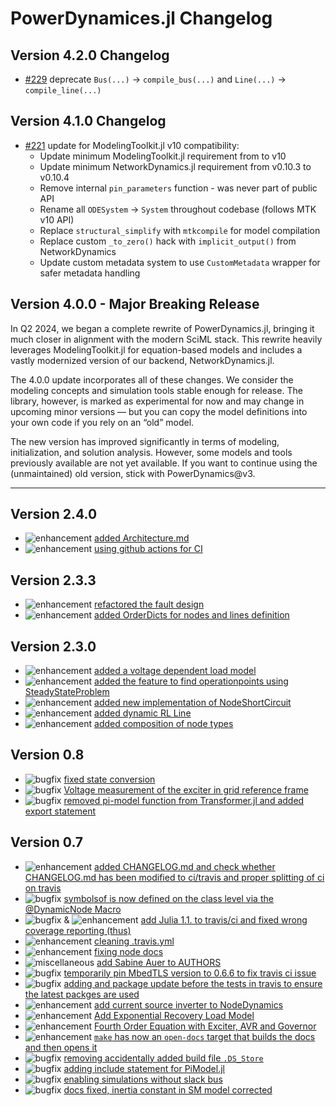 # PowerDynamices.jl Changelog

## Version 4.2.0 Changelog
- [#229](https://github.com/JuliaDynamics/PowerDynamics.jl/pull/229) deprecate `Bus(...)` → `compile_bus(...)` and `Line(...)` → `compile_line(...)`

## Version 4.1.0 Changelog
- [#221](https://github.com/JuliaDynamics/PowerDynamics.jl/pull/221) update for ModelingToolkit.jl v10 compatibility:
  - Update minimum ModelingToolkit.jl requirement from to v10
  - Update minimum NetworkDynamics.jl requirement from v0.10.3 to v0.10.4
  - Remove internal `pin_parameters` function - was never part of public API
  - Rename all `ODESystem` → `System` throughout codebase (follows MTK v10 API)
  - Replace `structural_simplify` with `mtkcompile` for model compilation
  - Replace custom `_to_zero()` hack with `implicit_output()` from NetworkDynamics
  - Update custom metadata system to use `CustomMetadata` wrapper for safer metadata handling

## Version 4.0.0 - Major Breaking Release
In Q2 2024, we began a complete rewrite of PowerDynamics.jl, bringing it much closer in alignment with the modern SciML stack. This rewrite heavily leverages ModelingToolkit.jl for equation-based models and includes a vastly modernized version of our backend, NetworkDynamics.jl.

The 4.0.0 update incorporates all of these changes. We consider the modeling concepts and simulation tools stable enough for release. The library, however, is marked as experimental for now and may change in upcoming minor versions — but you can copy the model definitions into your own code if you rely on an “old” model.

The new version has improved significantly in terms of modeling, initialization, and solution analysis. However, some models and tools previously available are not yet available. If you want to continue using the (unmaintained) old version, stick with PowerDynamics@v3.

--------------------------
## Version 2.4.0

* ![enhancement](https://img.shields.io/badge/PD-enhancement-%23a2eeef.svg) [added Architecture.md](https://github.com/JuliaEnergy/PowerDynamics.jl/issues/52)
* ![enhancement](https://img.shields.io/badge/PD-enhancement-%23a2eeef.svg) [using github actions for CI]()

## Version 2.3.3

* ![enhancement](https://img.shields.io/badge/PD-enhancement-%23a2eeef.svg) [refactored the fault design](https://github.com/JuliaEnergy/PowerDynamics.jl/issues/87)
* ![enhancement](https://img.shields.io/badge/PD-enhancement-%23a2eeef.svg) [added OrderDicts for nodes and lines definition](https://github.com/JuliaEnergy/PowerDynamics.jl/issues/86)

## Version 2.3.0

* ![enhancement](https://img.shields.io/badge/PD-enhancement-%23a2eeef.svg) [added a voltage dependent load model](https://github.com/JuliaEnergy/PowerDynamics.jl/pull/109)
* ![enhancement](https://img.shields.io/badge/PD-enhancement-%23a2eeef.svg) [added the feature to find operationpoints using SteadyStateProblem](https://github.com/JuliaEnergy/PowerDynamics.jl/pull/97)
* ![enhancement](https://img.shields.io/badge/PD-enhancement-%23a2eeef.svg) [added new implementation of NodeShortCircuit](https://github.com/JuliaEnergy/PowerDynBase.jl/pull/93)
* ![enhancement](https://img.shields.io/badge/PD-enhancement-%23a2eeef.svg) [added dynamic RL Line](https://github.com/JuliaEnergy/PowerDynamics.jl/pull/96)
* ![enhancement](https://img.shields.io/badge/PD-enhancement-%23a2eeef.svg) [added composition of node types](https://github.com/JuliaEnergy/PowerDynamics.jl/pull/75)

## Version 0.8

* ![bugfix](https://img.shields.io/badge/PD-bugfix-%23d73a4a.svg) [fixed state conversion](https://github.com/JuliaEnergy/PowerDynBase.jl/pull/62)
* ![bugfix](https://img.shields.io/badge/PD-bugfix-%23d73a4a.svg) [Voltage measurement of the exciter in grid reference frame](https://github.com/JuliaEnergy/PowerDynBase.jl/pull/63)
* ![bugfix](https://img.shields.io/badge/PD-bugfix-%23d73a4a.svg) [removed pi-model function from Transformer.jl and added export statement](https://github.com/JuliaEnergy/PowerDynamics.jl/pull/26)

## Version 0.7

* ![enhancement](https://img.shields.io/badge/PD-enhancement-%23a2eeef.svg) [added CHANGELOG.md and check whether CHANGELOG.md has been modified to ci/travis and proper splitting of ci on travis](https://github.com/JuliaEnergy/PowerDynBase.jl/pull/36)
* ![bugfix](https://img.shields.io/badge/PD-bugfix-%23d73a4a.svg) [symbolsof is now defined on the class level via the @DynamicNode Macro](https://github.com/JuliaEnergy/PowerDynBase.jl/pull/35)
* ![bugfix](https://img.shields.io/badge/PD-bugfix-%23d73a4a.svg) & ![enhancement](https://img.shields.io/badge/PD-enhancement-%23a2eeef.svg) [add Julia 1.1. to travis/ci and fixed wrong coverage reporting (thus)](https://github.com/JuliaEnergy/PowerDynBase.jl/pull/38)
* ![enhancement](https://img.shields.io/badge/PD-enhancement-%23a2eeef.svg) [cleaning .travis.yml](https://github.com/JuliaEnergy/PowerDynBase.jl/pull/39)
* ![enhancement](https://img.shields.io/badge/PD-enhancement-%23a2eeef.svg) [fixing node docs](https://github.com/JuliaEnergy/PowerDynBase.jl/pull/46)
* ![miscellaneous](https://img.shields.io/badge/PD-miscellaneous-lightgrey.svg) [add Sabine Auer to AUTHORS](https://github.com/JuliaEnergy/PowerDynBase.jl/pull/45)
* ![bugfix](https://img.shields.io/badge/PD-bugfix-%23d73a4a.svg) [temporarily pin MbedTLS version to 0.6.6 to fix travis ci issue](https://github.com/JuliaEnergy/PowerDynBase.jl/pull/49)
* ![bugfix](https://img.shields.io/badge/PD-bugfix-%23d73a4a.svg) [adding and package update before the tests in travis to ensure the latest packges are used](https://github.com/JuliaEnergy/PowerDynBase.jl/pull/50)
* ![enhancement](https://img.shields.io/badge/PD-enhancement-%23a2eeef.svg) [add current source inverter to NodeDynamics](https://github.com/JuliaEnergy/PowerDynBase.jl/pull/52)
* ![enhancement](https://img.shields.io/badge/PD-enhancement-%23a2eeef.svg) [Add Exponential Recovery Load Model](https://github.com/JuliaEnergy/PowerDynBase.jl/pull/54)
* ![enhancement](https://img.shields.io/badge/PD-enhancement-%23a2eeef.svg) [Fourth Order Equation with Exciter, AVR and Governor](https://github.com/JuliaEnergy/PowerDynBase.jl/pull/53)
* ![enhancement](https://img.shields.io/badge/PD-enhancement-%23a2eeef.svg) [`make` has now an `open-docs` target that builds the docs and then opens it](https://github.com/JuliaEnergy/PowerDynBase.jl/pull/55)
* ![bugfix](https://img.shields.io/badge/PD-bugfix-%23d73a4a.svg) [removing accidentally added build file `.DS_Store`](https://github.com/JuliaEnergy/PowerDynBase.jl/pull/49)
* ![bugfix](https://img.shields.io/badge/PD-bugfix-%23d73a4a.svg) [adding include statement for PiModel.jl](https://github.com/JuliaEnergy/PowerDynamics.jl/pull/29)
* ![bugfix](https://img.shields.io/badge/PD-bugfix-%23d73a4a.svg) [enabling simulations without slack bus](https://github.com/JuliaEnergy/PowerDynamics.jl/pull/34)
* ![bugfix](https://img.shields.io/badge/PD-bugfix-%23d73a4a.svg) [docs fixed, inertia constant in SM model corrected](https://github.com/JuliaEnergy/PowerDynamics.jl/pull/37)
